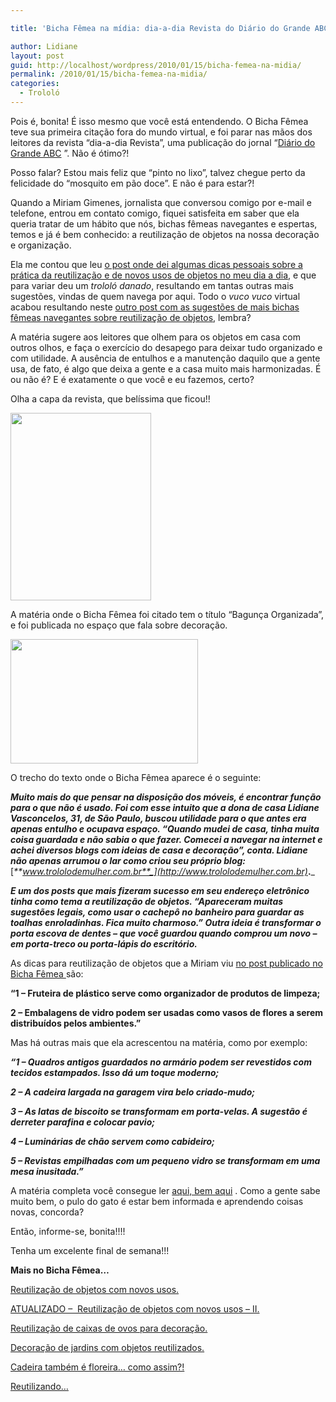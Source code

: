 ```yaml
---

title: 'Bicha Fêmea na mídia: dia-a-dia Revista do Diário do Grande ABC'

author: Lidiane
layout: post
guid: http://localhost/wordpress/2010/01/15/bicha-femea-na-midia/
permalink: /2010/01/15/bicha-femea-na-midia/
categories:
  - Trololó
---
```

Pois é, bonita! É isso mesmo que você está entendendo. O Bicha Fêmea teve sua primeira citação fora do mundo virtual, e foi parar nas mãos dos leitores da revista “dia-a-dia Revista”, uma publicação do jornal “[Diário do Grande ABC](http://www.dgabc.com.br/?from=www.diaadiarevista.com.br) ”. Não é ótimo?!

Posso falar? Estou mais feliz que “pinto no lixo”, talvez chegue perto da felicidade do “mosquito em pão doce”. E não é para estar?!

Quando a Miriam Gimenes, jornalista que conversou comigo por e-mail e telefone, entrou em contato comigo, fiquei satisfeita em saber que ela queria tratar de um hábito que nós, bichas fêmeas navegantes e espertas, temos e já é bem conhecido: a reutilização de objetos na nossa decoração e organização.<!--more-->

Ela me contou que leu <a href="http://www.trololodemulher.com.br/2009/10/06/reutilizacao-de-objetos-com-novos-usos/" target="_self">o post onde dei algumas dicas pessoais sobre a prática da reutilização e de novos usos de objetos no meu dia a dia</a>, e que para variar deu um _trololó danado_, resultando em tantas outras mais sugestões, vindas de quem navega por aqui. Todo o _vuco vuco_ virtual acabou resultando neste <a href="http://www.trololodemulher.com.br/2009/10/07/reutilizao-de-objetos-com-novos-usos-ii/" target="_self">outro post com as sugestões de mais bichas fêmeas navegantes sobre reutilização de objetos</a>, lembra?

A matéria sugere aos leitores que olhem para os objetos em casa com outros olhos, e faça o exercício do desapego para deixar tudo organizado e com utilidade. A ausência de entulhos e a manutenção daquilo que a gente usa, de fato, é algo que deixa a gente e a casa muito mais harmonizadas. É ou não é? E é exatamente o que você e eu fazemos, certo?

Olha a capa da revista, que belíssima que ficou!!

[<img class="aligncenter size-medium wp-image-4077" title="Capa" src="http://www.trololodemulher.com.br/blog/wp-content/uploads/2010/01/Capa-225x300.jpg" alt="" width="225" height="300" />](http://www.trololodemulher.com.br/blog/wp-content/uploads/2010/01/Capa.jpg)

A matéria onde o Bicha Fêmea foi citado tem o título “Bagunça Organizada”, e foi publicada no espaço que fala sobre decoração.

[<img class="aligncenter size-medium wp-image-4078" title="Materia" src="http://www.trololodemulher.com.br/blog/wp-content/uploads/2010/01/Materia-300x199.jpg" alt="" width="300" height="199" />](http://www.trololodemulher.com.br/blog/wp-content/uploads/2010/01/Materia.jpg)

O trecho do texto onde o Bicha Fêmea aparece é o seguinte:

_**Muito mais do que pensar na disposição dos móveis, é encontrar função para o que não é usado. Foi com esse intuito que a dona de casa Lidiane Vasconcelos, 31, de São Paulo, buscou utilidade para o que antes era apenas entulho e ocupava espaço. “Quando mudei de casa, tinha muita coisa guardada e não sabia o que fazer. Comecei a navegar na internet e achei diversos blogs com ideias de casa e decoração”, conta. Lidiane não apenas arrumou o lar como criou seu próprio blog:**_ [_**www.trololodemulher.com.br**_](http://www.trololodemulher.com.br)_**.**_

_**E um dos posts que mais fizeram sucesso em seu endereço eletrônico tinha como tema a reutilização de objetos. “Apareceram muitas sugestões legais, como usar o cachepô no banheiro para guardar as toalhas enroladinhas. Fica muito charmoso.” Outra ideia é transformar o porta escova de dentes – que você guardou quando comprou um novo – em porta-treco ou porta-lápis do escritório.**_

As dicas para reutilização de objetos que a Miriam viu <a href="http://www.trololodemulher.com.br/2009/10/06/reutilizacao-de-objetos-com-novos-usos/" target="_self">no post publicado no Bicha Fêmea </a>são:

**&#8220;1 &#8211; Fruteira de plástico serve como organizador de produtos de limpeza;**

**2 &#8211; Embalagens de vidro podem ser usadas como vasos de flores a serem distribuídos pelos ambientes.&#8221;**

Mas há outras mais que ela acrescentou na matéria, como por exemplo:

**_&#8220;1 &#8211; Quadros antigos guardados no armário podem ser revestidos com tecidos estampados. Isso dá um toque moderno;_**

**_2 &#8211; A cadeira largada na garagem vira belo criado-mudo;_**

**_3 &#8211; As latas de biscoito se transformam em porta-velas. A sugestão é derreter parafina e colocar pavio;_**

**_4 &#8211; Luminárias de chão servem como cabideiro;_**

**_5 &#8211; Revistas empilhadas com um pequeno vidro se transformam em uma mesa inusitada.&#8221;_**

A matéria completa você consegue ler [aqui, bem aqui](http://www.diaadiarevista.com.br/News/12/1658/bagunca-organizada.aspx) . Como a gente sabe muito bem, o pulo do gato é estar bem informada e aprendendo coisas novas, concorda?

Então, informe-se, bonita!!!!

Tenha um excelente final de semana!!!

**Mais no Bicha Fêmea…**

<a href="http://www.trololodemulher.com.br/2009/10/06/reutilizacao-de-objetos-com-novos-usos/" target="_self">Reutilização de objetos com novos usos.</a>

<a href="http://www.trololodemulher.com.br/2009/10/07/reutilizao-de-objetos-com-novos-usos-ii/" target="_self">ATUALIZADO &#8211;  Reutilização de objetos com novos usos &#8211; II.</a>

<a href="http://www.trololodemulher.com.br/2010/01/04/reutilizao-de-caixas-de-ovos-para-decorao/" target="_self">Reutilização de caixas de ovos para decoração.</a>

<a href="http://www.trololodemulher.com.br/2009/10/29/decoracao-de-jardins-com-objetos-reutilizados/" target="_self">Decoração de jardins com objetos reutilizados.</a>

<a href="http://www.trololodemulher.com.br/2009/02/23/cadeira-tambm-floreira-como-assim/" target="_self">Cadeira também é floreira&#8230; como assim?!</a>

<a href="http://www.trololodemulher.com.br/2009/01/28/reutilizando/" target="_self">Reutilizando&#8230;</a>